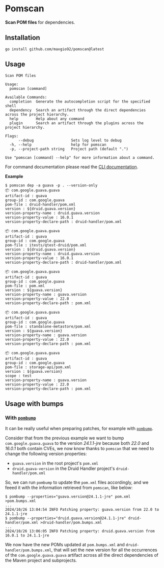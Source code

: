 # Pomscan

**Scan POM files** for dependencies.

## Installation

```shell
go install github.com/maxgio92/pomscan@latest
```

## Usage

```
Scan POM files

Usage:
  pomscan [command]

Available Commands:
  completion  Generate the autocompletion script for the specified shell
  dependency  Search an artifact through the direct dependencies across the project hierarchy.
  help        Help about any command
  plugin      Search an artifact through the plugins across the project hierarchy.

Flags:
      --debug                 Sets log level to debug
  -h, --help                  help for pomscan
  -p, --project-path string   Project path (default ".")

Use "pomscan [command] --help" for more information about a command.
```

For command documentation please read the [CLI documentation](./docs).

**Example**

```
$ pomscan dep -a guava -p . --version-only
📦 com.google.guava.guava
artifact-id : guava
group-id : com.google.guava
pom-file : druid-handler/pom.xml
version : ${druid.guava.version}
version-property-name : druid.guava.version
version-property-value : 16.0.1
version-property-declare-path : druid-handler/pom.xml

📦 com.google.guava.guava
artifact-id : guava
group-id : com.google.guava
pom-file : itests/qtest-druid/pom.xml
version : ${druid.guava.version}
version-property-name : druid.guava.version
version-property-value : 16.0.1
version-property-declare-path : druid-handler/pom.xml

📦 com.google.guava.guava
artifact-id : guava
group-id : com.google.guava
pom-file : pom.xml
version : ${guava.version}
version-property-name : guava.version
version-property-value : 22.0
version-property-declare-path : pom.xml

📦 com.google.guava.guava
artifact-id : guava
group-id : com.google.guava
pom-file : standalone-metastore/pom.xml
version : ${guava.version}
version-property-name : guava.version
version-property-value : 22.0
version-property-declare-path : pom.xml

📦 com.google.guava.guava
artifact-id : guava
group-id : com.google.guava
pom-file : storage-api/pom.xml
version : ${guava.version}
scope : test
version-property-name : guava.version
version-property-value : 22.0
version-property-declare-path : pom.xml
```

## Usage with bumps

### With [`pombump`](https://github.com/chainguard-dev/pombump)

It can be really useful when preparing patches, for example with [`pombump`](https://github.com/chainguard-dev/pombump).

Consider that from the previous example we want to bump `com.google.guava.guava` to the version *24.1.1-jre* because both *22.0* and *16.0.1* both contain CVEs, we now know thanks to `pomscan` that we need to change the following version properties:
* `guava.version` in the root project's `pom.xml`
* `druid.guava-version` in the Druid Handler project's `druid-handler/pom.xml`

So, we can run `pombump` to update the `pom.xml` files accordingly, and we feeed it with the information retrieved from `pomscan`, like below:

```shell
$ pombump --properties="guava.version@24.1.1-jre" pom.xml >pom.bumps.xml
...
2024/10/26 13:04:54 INFO Patching property: guava.version from 22.0 to 24.1.1-jre
$ pombump --properties="druid.guava.version@24.1.1-jre" druid-handler/pom.xml >druid-handler/pom.bumps.xml
...
2024/10/26 13:06:05 INFO Patching property: druid.guava.version from 16.0.1 to 24.1.1-jre
```

We now have the new POMs updated at `pom.bumps.xml` and `druid-handler/pom.bumps.xml`, that will set the new version for all the occurrences of the `com.google.guava.guava` artifact across all the direct dependencies of the Maven project and subprojects.

